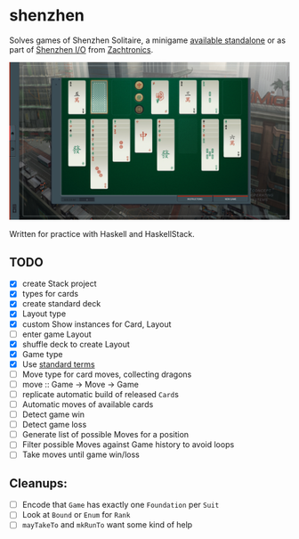 # shenzhen

Solves games of Shenzhen Solitaire,
a minigame [available standalone](http://store.steampowered.com/app/570490/SHENZHEN_SOLITAIRE/)
or as part of [Shenzhen I/O](http://www.zachtronics.com/shenzhen-io/)
from [Zachtronics](http://www.zachtronics.com/).

![gameplay screenshot](screenshot.jpg)

Written for practice with Haskell and HaskellStack.

## TODO

  - [x] create Stack project
  - [x] types for cards
  - [x] create standard deck
  - [x] Layout type
  - [x] custom Show instances for Card, Layout
  - [ ] enter game Layout
  - [x] shuffle deck to create Layout
  - [x] Game type
  - [x] Use [standard terms](https://en.wikipedia.org/wiki/Glossary_of_patience_terms)
  - [ ] Move type for card moves, collecting dragons
  - [ ] move :: Game -> Move -> Game
  - [ ] replicate automatic build of released `Card`s
  - [ ] Automatic moves of available cards
  - [ ] Detect game win
  - [ ] Detect game loss
  - [ ] Generate list of possible Moves for a position
  - [ ] Filter possible Moves against Game history to avoid loops
  - [ ] Take moves until game win/loss

## Cleanups:
  - [ ] Encode that `Game` has exactly one `Foundation` per `Suit`
  - [ ] Look at `Bound` or `Enum` for `Rank`
  - [ ] `mayTakeTo` and `mkRunTo` want some kind of help
